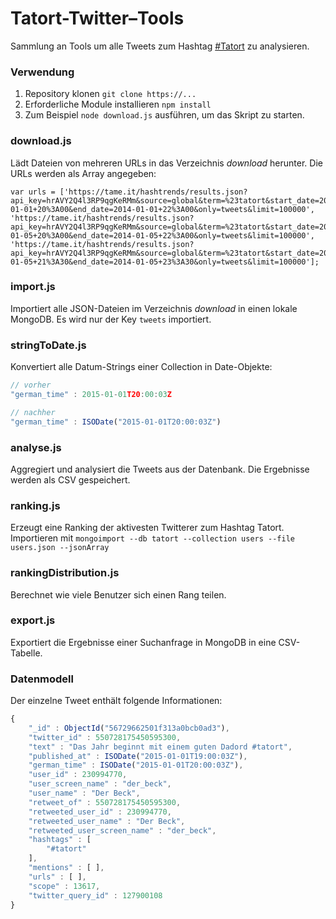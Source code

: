 # Tatort-Twitter–Tools
Sammlung an Tools um alle Tweets zum Hashtag [#Tatort](https://twitter.com/search?f=tweets&vertical=default&q=%23tatort&src=typd) zu analysieren.

### Verwendung
1. Repository klonen `git clone https://...`
2. Erforderliche Module installieren `npm install`
3. Zum Beispiel `node download.js` ausführen, um das Skript zu starten.

### download.js
Lädt Dateien von mehreren URLs in das Verzeichnis *download* herunter. Die URLs werden als Array angegeben:
```
var urls = ['https://tame.it/hashtrends/results.json?api_key=hrAVY2Q4l3RP9qgKeRMm&source=global&term=%23tatort&start_date=2014-01-01+20%3A00&end_date=2014-01-01+22%3A00&only=tweets&limit=100000',
'https://tame.it/hashtrends/results.json?api_key=hrAVY2Q4l3RP9qgKeRMm&source=global&term=%23tatort&start_date=2014-01-05+20%3A00&end_date=2014-01-05+22%3A00&only=tweets&limit=100000',
'https://tame.it/hashtrends/results.json?api_key=hrAVY2Q4l3RP9qgKeRMm&source=global&term=%23tatort&start_date=2014-01-05+21%3A30&end_date=2014-01-05+23%3A30&only=tweets&limit=100000'];

```

### import.js
Importiert alle JSON-Dateien im Verzeichnis *download* in einen lokale MongoDB. Es wird nur der Key `tweets` importiert.

### stringToDate.js
Konvertiert alle Datum-Strings einer Collection in Date-Objekte:

```javascript
// vorher
"german_time" : 2015-01-01T20:00:03Z

// nachher
"german_time" : ISODate("2015-01-01T20:00:03Z")
```

### analyse.js
Aggregiert und analysiert die Tweets aus der Datenbank. Die Ergebnisse werden als CSV gespeichert.

### ranking.js
Erzeugt eine Ranking der aktivesten Twitterer zum Hashtag Tatort. Importieren mit `mongoimport --db tatort --collection users --file users.json --jsonArray`

### rankingDistribution.js
Berechnet wie viele Benutzer sich einen Rang teilen.

### export.js
Exportiert die Ergebnisse einer Suchanfrage in MongoDB in eine CSV-Tabelle.

### Datenmodell
Der einzelne Tweet enthält folgende Informationen:

```javascript
{
	"_id" : ObjectId("56729662501f313a0bcb0ad3"),
	"twitter_id" : 550728175450595300,
	"text" : "Das Jahr beginnt mit einem guten Dadord #tatort",
	"published_at" : ISODate("2015-01-01T19:00:03Z"),
	"german_time" : ISODate("2015-01-01T20:00:03Z"),
	"user_id" : 230994770,
	"user_screen_name" : "der_beck",
	"user_name" : "Der Beck",
	"retweet_of" : 550728175450595300,
	"retweeted_user_id" : 230994770,
	"retweeted_user_name" : "Der Beck",
	"retweeted_user_screen_name" : "der_beck",
	"hashtags" : [
		"#tatort"
	],
	"mentions" : [ ],
	"urls" : [ ],
	"scope" : 13617,
	"twitter_query_id" : 127900108
}
```

